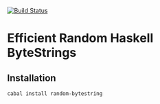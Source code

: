 [![Build Status](https://travis-ci.org/larskuhtz/random-bytestring.svg)](https://travis-ci.org/larskuhtz/random-bytestring)

# Efficient Random Haskell ByteStrings

## Installation

```sh
cabal install random-bytestring
```

